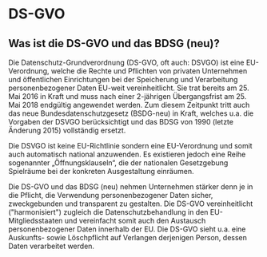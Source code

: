 # DS-GVO

## Was ist die DS-GVO und das BDSG (neu)?

Die Datenschutz-Grundverordnung (DS-GVO, oft auch: DSVGO) ist eine EU-Verordnung, welche die Rechte und Pflichten von privaten Unternehmen und öffentlichen Einrichtungen bei der Speicherung und Verarbeitung personenbezogener Daten EU-weit vereinheitlicht. Sie trat bereits am 25. Mai 2016 in Kraft und muss nach einer 2-jährigen Übergangsfrist am 25. Mai 2018 endgültig angewendet werden. Zum diesem Zeitpunkt tritt auch das neue Bundesdatenschutzgesetz (BSDG-neu) in Kraft, welches u.a. die Vorgaben der DSVGO berücksichtigt und das BDSG von 1990 (letzte Änderung 2015) vollständig ersetzt.

Die DSVGO ist keine EU-Richtlinie sondern eine EU-Verordnung und somit auch automatisch national anzuwenden. Es existieren jedoch eine Reihe sogenannter „Öffnungsklauseln“, die der nationalen Gesetzgebung Spielräume bei der konkreten Ausgestaltung einräumen.

Die DS-GVO und das BDSG (neu) nehmen Unternehmen stärker denn je in die Pflicht, die Verwendung personenbezogener Daten sicher, zweckgebunden und transparent zu gestalten. Die DS-GVO vereinheitlicht ("harmonisiert") zugleich die Datenschutzbehandlung in den EU-Mitgliedsstaaten und vereinfacht somit auch den Austausch personenbezogener Daten innerhalb der EU. Die DS-GVO sieht u.a. eine Auskunfts- sowie Löschpflicht auf Verlangen derjenigen Person, dessen Daten verarbeitet werden.
